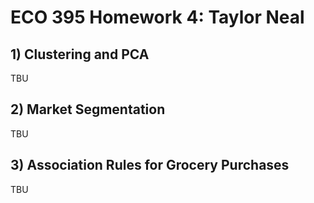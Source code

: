ECO 395 Homework 4: Taylor Neal
================

## 1) Clustering and PCA

TBU

## 2) Market Segmentation

TBU

## 3) Association Rules for Grocery Purchases

TBU
